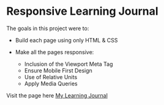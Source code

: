 # Responsive Learning Journal

The goals in this project were to:

 + Build each page using only HTML & CSS
 + Make all the pages responsive:

    + Inclusion of the Viewport Meta Tag
    + Ensure Mobile First Design
    + Use of Relative Units
    + Apply Media Queries
    
Visit the page here [My Learning Journal](https://dynamic-sorbet-91bec5.netlify.app/index.html "My Learning Journal")



